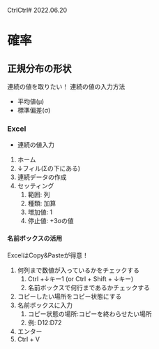 CtrlCtrl# 2022.06.20
# 確率
## 正規分布の形状
連続の値を取りたい！
連続の値の入力方法
- 平均値(μ)
- 標準偏差(σ)

### Excel
- 連続の値入力
1. ホーム
2. ↓フィル(Σの下にある)
3. 連続データの作成
4. セッティング
   1. 範囲: 列
   2. 種類: 加算
   3. 増加値: 1
   4. 停止値: +3σの値

#### 名前ボックスの活用
ExcelはCopy&Pasteが得意！

1. 何列まで数値が入っているかをチェックする
   1. Ctrl +↓キー1 (or Ctrl + Shift + ↓キー)
   2. 名前ボックスで何行まであるかチェックする
2. コピーしたい場所をコピー状態にする
3. 名前ボックスに入力
   1. コピー状態の場所:コピーを終わらせたい場所
   2. 例: D12:D72
4. エンター
5. Ctrl + V
